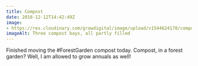 ```yaml
---
title: Compost
date: 2018-12-12T14:42:49Z
image: 
- https://res.cloudinary.com/growdigital/image/upload/v1544624178/compost-B5AF10D0.jpg
imageAlt: Three compost bays, all partly filled
---
```


Finished moving the #ForestGarden compost today. Compost, in a forest garden? Well, I am allowed to grow annuals as well!

